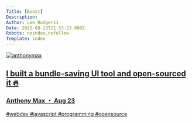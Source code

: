 ```yaml
---
Title: [Boost]
Description: 
Author: Lee Rodgers1
Date: 2025-08-23T21:53:23.000Z
Robots: noindex,nofollow
Template: index
---
```

<div class="ltag__link">
  <a href="/anthonymax" class="ltag__link__link">
    <div class="ltag__link__pic">
      <img src="https://media2.dev.to/dynamic/image/width=800%2Cheight=%2Cfit=scale-down%2Cgravity=auto%2Cformat=auto/https%3A%2F%2Fdev-to-uploads.s3.amazonaws.com%2Fuploads%2Fuser%2Fprofile_image%2F2103048%2F716988a5-9c51-49bf-acef-191bc6dd2fee.jpeg" alt="anthonymax">
    </div>
  </a>
  <a href="https://dev.to/anthonymax/i-built-a-bundle-saving-ui-tool-and-open-sourced-it-3e2e" class="ltag__link__link">
    <div class="ltag__link__content">
      <h2>I built a bundle-saving UI tool and open-sourced it 🔥</h2>
      <h3>Anthony Max ・ Aug 23</h3>
      <div class="ltag__link__taglist">
        <span class="ltag__link__tag">#webdev</span>
        <span class="ltag__link__tag">#javascript</span>
        <span class="ltag__link__tag">#programming</span>
        <span class="ltag__link__tag">#opensource</span>
      </div>
    </div>
  </a>
</div>


